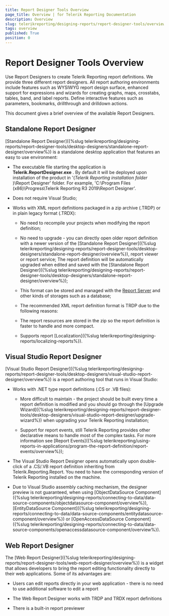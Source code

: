 ```yaml
---
title: Report Designer Tools Overview
page_title: Overview | for Telerik Reporting Documentation
description: Overview
slug: telerikreporting/designing-reports/report-designer-tools/overview
tags: overview
published: True
position: 0
---
```


# Report Designer Tools Overview



Use Report Designers to create Telerik Reporting report definitions. We provide three different report designers.         All report authoring environments include features such as WYSIWYG report design surface, enhanced support for         expressions and wizards for creating graphs, maps, crosstabs, tables, band, and label reports. Define interactive features such as parameters,         bookmarks, drillthrough and drilldown actions.       

This document gives a brief overview of the available Report Designers.       

## Standalone Report Designer

[Standalone Report Designer]({%slug telerikreporting/designing-reports/report-designer-tools/desktop-designers/standalone-report-designer/overview%}) is a standalone desktop application that features an easy to use environment:         

* The executable file starting the application is __Telerik.ReportDesigner.exe__ . By default it will be deployed upon installation of the product in               '(*Telerik Reporting installation folder* )\Report Designer' folder. For example,                'C:\Program Files (x86)\Progress\Telerik Reporting R3 2019\Report Designer'.             

* Does not require Visual Studio;             

* Works with XML report definitions packaged in a zip archive (.TRDP) or in plain legacy format (.TRDX):             

   + No need to recompile your projects when modifying the report definition;                 

   + No need to upgrade - you can directly open older report definition with a newer version of the                    [Standalone Report Designer]({%slug telerikreporting/designing-reports/report-designer-tools/desktop-designers/standalone-report-designer/overview%}), report viewer or report service;                   The report definition will be automatically upgraded when edited and saved with the [Standalone Report Designer]({%slug telerikreporting/designing-reports/report-designer-tools/desktop-designers/standalone-report-designer/overview%});                 

   + This format can be stored and managed with the                   [Report Server](http://docs.telerik.com/report-server/introduction) and other kinds of storages such as a database;                 

   + The recommended XML report definition format is TRDP due to the following reasons:                 

   + The report resources are stored in the zip so the report definition is faster to handle and more compact.                     

   + Supports report [Localization]({%slug telerikreporting/designing-reports/localizing-reports%}).                     

## Visual Studio Report Designer

[Visual Studio Report Designer]({%slug telerikreporting/designing-reports/report-designer-tools/desktop-designers/visual-studio-report-designer/overview%}) is a report authoring tool that runs in Visual Studio:         

* Works with .NET type report definitions (.CS or .VB files):             

   + More difficult to maintain - the project should be built every time a report definition is modified and you should go through the                   [Upgrade Wizard]({%slug telerikreporting/designing-reports/report-designer-tools/desktop-designers/visual-studio-report-designer/upgrade-wizard%}) when upgrading your Telerik Reporting installation;                 

   + Support for report events, still Telerik Reporting provides other declarative means to handle most of the complex tasks.                   For more information see [Report Events]({%slug telerikreporting/using-reports-in-applications/program-the-report-definition/report-events/overview%});                 

* The Visual Studio Report Designer opens automatically upon double-click of a .CS/.VB report definition inheriting from Telerik.Reporting.Report.                You need to have the corresponding version of Telerik Reporting installed on the machine.             

* Due to Visual Studio assembly caching mechanism, the designer preview is not guaranteed, when using               [ObjectDataSource Component]({%slug telerikreporting/designing-reports/connecting-to-data/data-source-components/objectdatasource-component/overview%}),                [EntityDataSource Component]({%slug telerikreporting/designing-reports/connecting-to-data/data-source-components/entitydatasource-component/overview%}) or                [OpenAccessDataSource Component]({%slug telerikreporting/designing-reports/connecting-to-data/data-source-components/openaccessdatasource-component/overview%}).             

## Web Report Designer

The [Web Report Designer]({%slug telerikreporting/designing-reports/report-designer-tools/web-report-designer/overview%}) is a widget that allows developers           to bring the report editing functionality directly to their web applications. Some of its advantages are:         

* Users can edit reports directly in your web application - there is no need to use additional software to edit a report

* The Web Report Designer works with TRDP and TRDX report definitions

* There is a built-in report previewer
